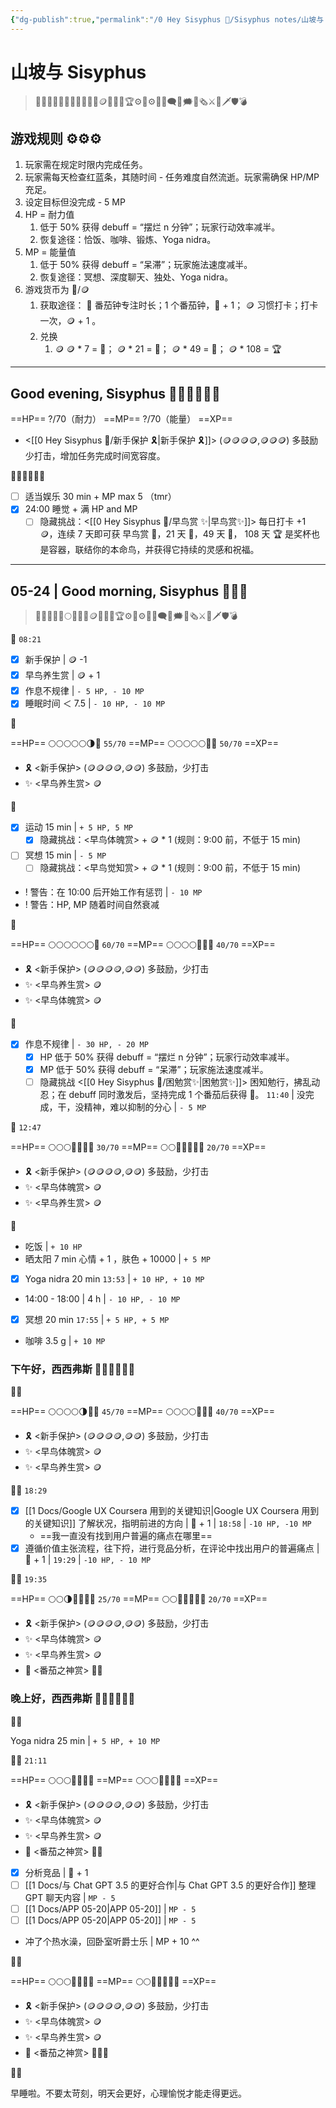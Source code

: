 ```yaml
---
{"dg-publish":true,"permalink":"/0 Hey Sisyphus 🤚/Sisyphus notes/山坡与 Sisyphus/","created":"2023-05-22T01:33:40.331+08:00","updated":"2023-05-25T10:30:33.017+08:00"}
---
```


# 山坡与 Sisyphus

> 🤚🤚🏼🤚🏻🤚🤚🏼🤚🏻💎🪙🥉🥈🥇🏆⚙️🎲⚙🎲💬🗨💭🗯️📰🗞️⚔️🏹🗡️🛡️💣

## 游戏规则 ⚙️⚙️⚙️

1. 玩家需在规定时限内完成任务。
2. 玩家需每天检查红蓝条，其随时间 - 任务难度自然流逝。玩家需确保 HP/MP 充足。
3. 设定目标但没完成 - 5 MP
4. HP = 耐力值
	1. 低于 50% 获得 debuff = “摆烂 n 分钟”；玩家行动效率减半。
	2. 恢复途径：恰饭、咖啡、锻炼、Yoga nidra。
5. MP = 能量值
	1. 低于 50% 获得 debuff = “呆滞”；玩家施法速度减半。
	2. 恢复途径：冥想、深度聊天、独处、Yoga nidra。
6. 游戏货币为 💎/🪙
	1. 获取途径：
	   💎 番茄钟专注时长；1 个番茄钟，💎 + 1；
	   🪙 习惯打卡；打卡一次，🪙 + 1 。
	2. 兑换
		1. 🪙
		   🪙 * 7 = 🥉；
		   🪙 * 21 = 🥈；
		   🪙 * 49 = 🥇；
		   🪙 * 108 = 🏆
		   
---

## Good evening, Sisyphus 🤚🏻🤚🏻🤚🏻

==HP== ?/70（耐力）
==MP== ?/70（能量）
==XP==
- <[[0 Hey Sisyphus 🤚/新手保护 🎗️\|新手保护 🎗️]]> (🪙🪙🪙🪙,🪙🪙🪙) 多鼓励少打击，增加任务完成时间宽容度。

🤚🏻🤚🏻🤚🏻

- [ ] 适当娱乐 30 min + MP max 5 （tmr）
- [x] 24:00 睡觉 + 满 HP and MP
  - [ ] 隐藏挑战：<[[0 Hey Sisyphus 🤚/早鸟赏 ✨\|早鸟赏✨]]> 每日打卡 +1 🪙，连续 7 天即可获 早鸟赏 🥉，21 天 🥈，49 天 🥇， 108 天 🏆 是奖杯也是容器，联结你的本命鸟，并获得它持续的灵感和祝福。

---

## 05-24 | Good morning, Sisyphus 🤚🤚🤚

> 🤚🤚🏼🤚🏻🌕🌗🌚💎🪙🥉🥈🥇🏆⚙️🎲⚙🎲💬🗨💭🗯️📰🗞️⚔️🏹🗡️🛡️💣

🤚 `08:21`

- [x] 新手保护 | 🪙 -1
- [x] 早鸟养生赏 | 🪙 + 1
- [x] 作息不规律 | `- 5 HP, - 10 MP`
- [x] 睡眠时间 ＜ 7.5 | `- 10 HP, - 10 MP`

🤚

==HP== 🌕🌕🌕🌕🌕🌗🌚 `55/70`
==MP== 🌕🌕🌕🌕🌕🌚🌚 `50/70`
==XP==
- 🎗️ <新手保护> (🪙🪙🪙🪙,🪙🪙) 多鼓励，少打击
- ✨ <早鸟养生赏> 🪙

🤚

- [x] 运动 15 min | `+ 5 HP, 5 MP`
	- [x] 隐藏挑战：<早鸟体魄赏> + 🪙 * 1 (规则：9:00 前，不低于 15 min)
- [ ] 冥想 15 min | `- 5 MP`
	- [ ] 隐藏挑战：<早鸟觉知赏> + 🪙 * 1 (规则：9:00 前，不低于 15 min)
- ! 警告：在 10:00 后开始工作有惩罚 | `- 10 MP`
- ! 警告：HP, MP 随着时间自然衰减
 
🤚

==HP== 🌕🌕🌕🌕🌕🌕🌚 `60/70`
==MP== 🌕🌕🌕🌕🌚🌚🌚 `40/70`
==XP==
- 🎗️ <新手保护> (🪙🪙🪙🪙,🪙🪙) 多鼓励，少打击
- ✨ <早鸟养生赏> 🪙
- ✨ <早鸟体魄赏> 🪙
      
🤚

- [x] 作息不规律 | `- 30 HP, - 20 MP`
	- [x] HP 低于 50% 获得 debuff = “摆烂 n 分钟”；玩家行动效率减半。
	- [x] MP 低于 50% 获得 debuff = “呆滞”；玩家施法速度减半。
	- [ ] 隐藏挑战 <[[0 Hey Sisyphus 🤚/困勉赏✨\|困勉赏✨]]> 困知勉行，拂乱动忍；在 debuff 同时激发后，坚持完成 1 个番茄后获得 💎。 `11:40` | 没完成，干，没精神，难以抑制的分心 | `- 5 MP`

🤚 `12:47`

==HP== 🌕🌕🌕🌚🌚🌚🌚 `30/70`
==MP== 🌕🌕🌚🌚🌚🌚🌚 `20/70`
==XP==
- 🎗️ <新手保护> (🪙🪙🪙🪙,🪙🪙) 多鼓励，少打击
- ✨ <早鸟体魄赏> 🪙
- ✨ <早鸟养生赏> 🪙

🤚

- 吃饭 | `+ 10 HP`
- 晒太阳 7 min 心情 + 1 ，肤色 + 10000 | `+ 5 MP`
- [x] Yoga nidra 20 min `13:53` | `+ 10 HP, + 10 MP` 
- 14:00 - 18:00 | 4 h | `- 10 HP, - 10 MP`
- [x] 冥想 20 min `17:55` | `+ 5 HP, + 5 MP`
- 咖啡 3.5 g | `+ 10 MP`

### 下午好，西西弗斯 🤚🏼🤚🏼🤚🏼

🤚🏼

==HP== 🌕🌕🌕🌕🌗🌚🌚 `45/70`
==MP== 🌕🌕🌕🌕🌚🌚🌚 `40/70`
==XP==
- 🎗️ <新手保护> (🪙🪙🪙🪙,🪙🪙) 多鼓励，少打击
- ✨ <早鸟体魄赏> 🪙
- ✨ <早鸟养生赏> 🪙

🤚🏼 `18:29`

- [x] [[1 Docs/Google UX Coursera 用到的关键知识\|Google UX Coursera 用到的关键知识]] 了解状况，指明前进的方向 | 💎 + 1 | `18:58` | `-10 HP, -10 MP`
	- ==我一直没有找到用户普遍的痛点在哪里==
- [x] 遵循价值主张流程，往下捋，进行竞品分析，在评论中找出用户的普遍痛点 | 💎 + 1 | `19:29` | `-10 HP, - 10 MP`

🤚🏼 `19:35`

==HP== 🌕🌕🌗🌚🌚🌚🌚 `25/70`
==MP== 🌕🌕🌚🌚🌚🌚🌚 `20/70`
==XP==
- 🎗️ <新手保护> (🪙🪙🪙🪙,🪙🪙) 多鼓励，少打击
- ✨ <早鸟体魄赏> 🪙
- ✨ <早鸟养生赏> 🪙
- 🍅 <番茄之神赏> 💎💎 

### 晚上好，西西弗斯 🤚🏻🤚🏻🤚🏻

🤚🏻

Yoga nidra 25 min | `+ 5 HP, + 10 MP`

🤚🏻 `21:11`

==HP== 🌕🌕🌕🌚🌚🌚🌚
==MP== 🌕🌕🌕🌚🌚🌚🌚
==XP==
- 🎗️ <新手保护> (🪙🪙🪙🪙,🪙🪙) 多鼓励，少打击
- ✨ <早鸟体魄赏> 🪙
- ✨ <早鸟养生赏> 🪙
- 🍅 <番茄之神赏> 💎💎 

- [x] 分析竞品 | 💎 + 1 
- [ ] [[1 Docs/与 Chat GPT 3.5 的更好合作\|与 Chat GPT 3.5 的更好合作]] 整理 GPT 聊天内容 | `MP - 5`
- [ ] [[1 Docs/APP 05-20\|APP 05-20]] | `MP - 5`
- [ ] [[1 Docs/APP 05-20\|APP 05-20]] | `MP - 5` 

- 冲了个热水澡，回卧室听爵士乐 | MP + 10 ^^

🤚🏻

==HP== 🌕🌕🌕🌚🌚🌚🌚
==MP== 🌕🌕🌚🌚🌚🌚🌚
==XP==
- 🎗️ <新手保护> (🪙🪙🪙🪙,🪙🪙) 多鼓励，少打击
- ✨ <早鸟体魄赏> 🪙
- ✨ <早鸟养生赏> 🪙
- 🍅 <番茄之神赏> 💎💎💎 

🤚🏻

早睡啦。不要太苛刻，明天会更好，心理愉悦才能走得更远。